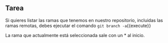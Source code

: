 ## Tarea

Si quieres listar las ramas que tenemos en nuestro repositorio, incluidas las ramas remotas, debes ejecutar el comando
`git branch -a`{{execute}}

La rama que actualmente está seleccionada sale con un * al inicio.